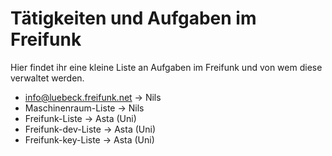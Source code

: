 # Tätigkeiten und Aufgaben im Freifunk

Hier findet ihr eine kleine Liste an Aufgaben im Freifunk und von wem diese verwaltet werden. 

- info@luebeck.freifunk.net → Nils
- Maschinenraum-Liste → Nils
- Freifunk-Liste → Asta (Uni)
- Freifunk-dev-Liste → Asta (Uni)
- Freifunk-key-Liste → Asta (Uni)